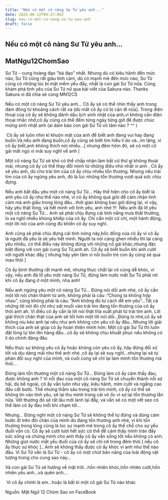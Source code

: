 ```yaml
---
title: "Nếu có một cô nàng Sư Tử yêu anh..."
date: 2025-06-12T09:27:05Z
slug: neu-co-mot-co-nang-su-tu-yeu-anh
draft: false
---
```


## Nếu có một cô nàng Sư Tử yêu anh...

## MatNgu12ChomSao

Sư Tử - cung hoàng đạo "bá đạo" nhất. Nhưng dù có kiêu hãnh đến mức nào, Sư Tử cũng rất giàu tình cảm, dù có mạnh mẽ đến mức nào, Sư Tử cũng có những lúc bí mật mềm yếu đấy, nhất là con gái Sư Tử nữa. Cùng khám phá tình yêu của Sư Tử nữ qua bài viết của Sakura nào.
Thanks Sakura vì đã chia sẻ cùng MN12CS

Nếu có một cô nàng Sư Tử yêu anh...
 Cô ấy sẽ có thể nhìn thấy anh trong đám đông từ khoảng cách rất xa (dù mắt cô ấy có bị cận đi nữa]. Trong điện thoại của cô ấy sẽ không đánh dấu lịch sinh nhật của anh,vì không cần điện thoại nhắc nhở,cô ấy cũng có thể đếm từng ngày từng giờ để được chúc mừng sinh nhật anh (ai dám bảo con gái Sư Tử vô tâm nào ? ^^ )

​
Cô ấy sẽ luôn nhìn kĩ khuôn mặt của anh để biết anh đang vui hay đang buồn.Và nếu anh đang buồn,cô ấy cũng sẽ biết tìm hiểu lí do và…im lặng, vì cô ấy biết,anh không thích nói nhiều…[ nhưng đêm hôm đó, sẽ có một cô gái mất ngủ vì mãi suy nghĩ về anh ]
 
Một cô nàng Sư Tử sẽ khó có thể chấp nhận làm bất cứ thứ gì không thoải mái, nhưng cô ấy có thể thay đổi mình từ những điều nhỏ nhất vì anh . Cô ấy sẽ yêu anh, dù cho trái tim của cô ấy chịu nhiều  tổn thương. Nhưng nếu trái tim của cô ấy ngừng yêu anh, đó là lúc những tổn thương vượt quá sức chịu đựng.
 
 
Nếu anh bắt đầu yêu một cô nàng Sư Tử...
 Hãy thể hiện cho cô ấy biết là anh yêu cô ấy như thế nào nhé, vì cô ấy không quá giỏi để cảm nhận tình cảm mà anh giấu trong lòng đâu…thời gian không bao giờ dừng lại, vì vậy, hãy yêu thật lòng, và hết mình với tình yêu, anh nhé !!!
 ​ 
Nếu anh đã lỡ yêu một cô nàng Sư Tử...
 Anh sẽ phải chịu đựng cái tính nắng mưa thất thường, lo xa nghĩ nhiều khủng khiếp của cô ấy. Chỉ cẩn một cử chỉ, một hành động, một lời nói của anh cũng đủ khiến cô ấy suy nghĩ.
 
Anh cũng sẽ phải chịu đựng cái tính nóng nảy,bốc đồng của cô ấy vì cô ấy là người đã yêu là sẽ yêu hết mình. Người ta nói càng ghen nhiều thì lại càng yêu nhiều, có thể điều này không đúng với những cô gái khác,nhưng đặc biệt đúng với con gái cung Sư Tử,anh ah. Cô ấy sẽ biết buồn khi anh cười với người khác đấy [ nhưng hãy yên tâm vì nỗi buồn trẻ con ấy cũng sẽ qua mau thôi ]
 
Cô ấy bình thường rất mạnh mẽ, nhưng thực chất lại vô cùng dễ khóc, vì vậy, nếu anh đã lỡ yêu một nàng Sư Tử, đừng làm nước mắt Sư Tử phải rơi khi cô ấy đang ở một mình, nha anh!
 
 
Nếu anh ngừng yêu một cô nàng Sư Tử...
Đừng nói dối anh nhé, cô ấy cần một lời nói chân thành từ anh, không phải là câu :”Chúng ta không hợp nhau”, cũng không phải là câu: ”Anh không đủ tư cách để em yêu”…Tất cả những lời nói đó chỉ như xát muối vào trái tim đang tổn thương của cô ấy thôi anh ah. Vì điều cô ấy cần là lời nói thật thà xuất phát từ trái tim anh. Lời giải thích chân thật của anh sẽ tốt hơn một lời nói dối…Đừng lo nhé,cô ấy sẽ không níu kéo anh lại nếu như anh không còn yêu cô ấy đâu…Nhưng lời giải thích của anh sẽ giúp cô ấy hoàn thiện mình hơn. Một cô gái Sư Tử thì luôn đặt lòng tự tôn lên hàng đầu…cô ấy sẽ không chịu khuất phục nếu không có lí do chính đáng đâu
 
Nếu thực sự không yêu cô ấy hoặc không còn yêu cô ấy, hãy đừng đối xử tốt và dịu dàng mãi như thế anh nhé ,cô ấy lại sẽ suy nghĩ…nhưng lại sẽ tự phản đối suy nghĩ của mình, và cuối cùng sẽ chỉ lại làm mình tổn thương mà thôi…
 
 
Đừng làm tổn thương một cô nàng Sư Tử...
Đừng làm cô ấy cảm thấy đau, được không anh ? Vì nỗi đau của một cô nàng Sư Tử sẽ chuyển thành nỗi sợ hãi, dù bề ngoài, cô ấy vẫn luôn như vậy, kiêu hãnh, mỉm cười và ngẩng cao đầu cất bước. Thế nhưng thẳm sâu trong trái tim mình, cô ấy có thể sẽ không tin vào tình yêu, sẽ lại thu mình trong cái vỏ ốc vì sợ lại tổn thương lần nữa. Vết thương đó sẽ rất lâu mới lành lại đấy, và vẫn sẽ có một vết sẹo có thể làm cô ấy đau mỗi khi chạm tới…
 
 
Nhưng…
 Đừng nghĩ một cô nàng Sư Tử sẽ không thể tự đứng và dũng cảm bước đi trên đôi chân của mình dù đang tổn thương anh nhé, vì khi tổn thương trong lòng cũng là lúc sự mạnh mẽ trong cô ấy thế chỗ cho sự yếu đuối vốn có. Cô ấy sẽ cười tươi hết sức có thể để cảm thấy mình tràn đầy sức sống và chứng minh cho anh thấy cô ấy vẫn sống tốt nếu không có anh. Những giọt nước mắt yếu đuối của cô ấy sẽ chỉ rơi trong đêm thôi [ nếu cô ấy thực sự khóc ]…Anh sẽ không thấy được cô ấy khóc vì anh như thế nào đâu. Vì Sư Tử vẫn là Sư Tử - cô ấy có một chút bản năng của loài động vật tượng trưng cho cung sao này…
 
Và con gái Sư Tử sẽ hướng về mặt trời...hồn nhiên khóc,hồn nhiên cười,hồn nhiên yêu anh…và quên anh…
 
 ​ 
Vì cô ấy chính là em…hoặc là bất kì một cô gái Sư Tử nào khác

Nguồn: Mật Ngữ 12 Chòm Sao on FaceBook